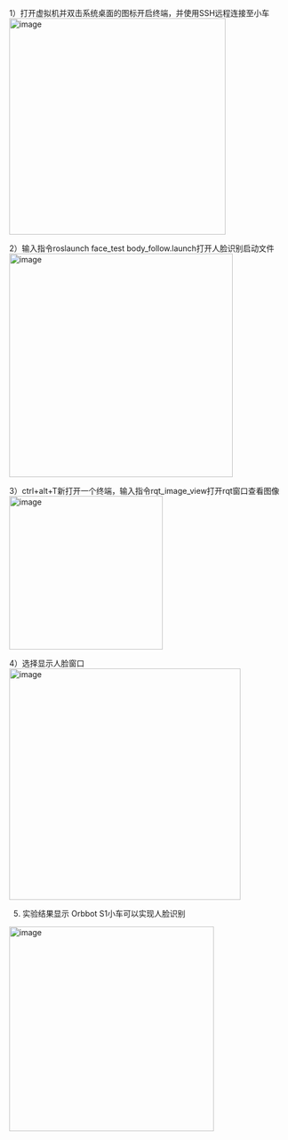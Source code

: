 1）打开虚拟机并双击系统桌面的图标开启终端，并使用SSH远程连接至小车
<img width="389" alt="image" src="https://github.com/user-attachments/assets/963c1ff5-fd3a-4cba-9c5b-e939cc015134">


2）输入指令roslaunch face_test body_follow.launch打开人脸识别启动文件 
<img width="402" alt="image" src="https://github.com/user-attachments/assets/188a7214-7ace-4efe-9c9a-1c55fee6d712">


3）ctrl+alt+T新打开一个终端，输入指令rqt_image_view打开rqt窗口查看图像
<img width="276" alt="image" src="https://github.com/user-attachments/assets/d634ed71-1d55-48a5-a97f-222b3f44a5a6">


4）选择显示人脸窗口
<img width="416" alt="image" src="https://github.com/user-attachments/assets/87e92b13-a9d6-4616-8e01-1ebb30f8da0c">


5) 实验结果显示
 Orbbot S1小车可以实现人脸识别
<img width="368" alt="image" src="https://github.com/user-attachments/assets/fdcb3dd3-ea75-48bb-8dd6-9371d0588805">
